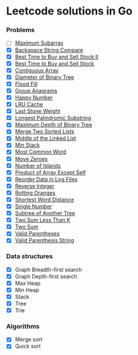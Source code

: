 # Leetcode solutions in Go

### Problems

- [ ] [Maximum Subarray](https://leetcode.com/problems/maximum-subarray/)
- [x] [Backspace String Compare](https://leetcode.com/problems/backspace-string-compare/)
- [x] [Best Time to Buy and Sell Stock II](https://leetcode.com/problems/best-time-to-buy-and-sell-stock-ii/)
- [x] [Best Time to Buy and Sell Stock](https://leetcode.com/problems/best-time-to-buy-and-sell-stock/)
- [x] [Contiguous Array](https://leetcode.com/problems/contiguous-array/)
- [x] [Diameter of Binary Tree](https://leetcode.com/problems/diameter-of-binary-tree/)
- [x] [Flood Fill](https://leetcode.com/problems/flood-fill/)
- [x] [Group Anagrams](https://leetcode.com/problems/group-anagrams/)
- [x] [Happy Number](https://leetcode.com/problems/happy-number/)
- [x] [LRU Cache](https://leetcode.com/problems/lru-cache/)
- [x] [Last Stone Weight](https://leetcode.com/problems/last-stone-weight/)
- [x] [Longest Palindromic Substring](https://leetcode.com/problems/longest-palindromic-substring/)
- [x] [Maximum Depth of Binary Tree](https://leetcode.com/problems/maximum-depth-of-binary-tree/)
- [x] [Merge Two Sorted Lists](https://leetcode.com/problems/merge-two-sorted-lists/)
- [x] [Middle of the Linked List](https://leetcode.com/problems/middle-of-the-linked-list/)
- [x] [Min Stack](https://leetcode.com/problems/min-stack/)
- [x] [Most Common Word](https://leetcode.com/problems/most-common-word/)
- [x] [Move Zeroes](https://leetcode.com/problems/move-zeroes/)
- [x] [Number of Islands](https://leetcode.com/problems/number-of-islands/)
- [x] [Product of Array Except Self](https://leetcode.com/problems/product-of-array-except-self/)
- [x] [Reorder Data in Log Files](https://leetcode.com/problems/reorder-data-in-log-files)
- [x] [Reverse Integer](https://leetcode.com/problems/reverse-integer/)
- [x] [Rotting Oranges](https://leetcode.com/problems/rotting-oranges)
- [x] [Shortest Word Distance](https://leetcode.com/problems/shortest-word-distance/)
- [x] [Single Number](https://leetcode.com/problems/single-number/)
- [x] [Subtree of Another Tree](https://leetcode.com/problems/subtree-of-another-tree)
- [x] [Two Sum Less Than K](https://leetcode.com/problems/two-sum-less-than-k/)
- [x] [Two Sum](https://leetcode.com/problems/two-sum/)
- [x] [Valid Parentheses](https://leetcode.com/problems/valid-parentheses/)
- [x] [Valid Parenthesis String](https://leetcode.com/problems/valid-parenthesis-string/)

### Data structures

- [x] Graph Breadth-first search
- [x] Graph Depth-first search
- [x] Max Heap
- [x] Min Heap
- [x] Stack
- [x] Tree
- [x] Trie

### Algorithms

- [x] Merge sort
- [x] Quick sort
